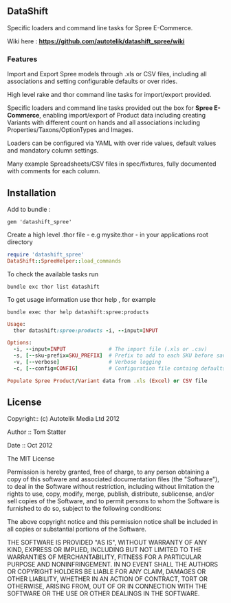 ##  DataShift 

Specific loaders and command line tasks for Spree E-Commerce.

Wiki here : **https://github.com/autotelik/datashift_spree/wiki**

### Features

Import and Export Spree models through .xls or CSV  files, including
all associations and setting configurable defaults or over rides.

High level rake and thor command line tasks for import/export provided.

Specific loaders and command line tasks provided out the box for **Spree E-Commerce**, 
enabling import/export of Product data including creating Variants with different
 count on hands and all associations including Properties/Taxons/OptionTypes and Images.

Loaders can be configured via YAML with over ride values, default values and mandatory column settings.

Many example Spreadsheets/CSV files in spec/fixtures, fully documented with comments for each column.

## Installation


Add to bundle :

    gem 'datashift_spree'

Create a high level .thor file - e.g mysite.thor - in your applications root directory 


```ruby
require 'datashift_spree'
DataShift::SpreeHelper::load_commands
```

To check the available tasks run

    bundle exc thor list datashift

To get usage information use thor help <command>, for example

    bundle exec thor help datashift:spree:products

```ruby
Usage:
  thor datashift:spree:products -i, --input=INPUT

Options:
  -i, --input=INPUT              # The import file (.xls or .csv)
  -s, [--sku-prefix=SKU_PREFIX]  # Prefix to add to each SKU before saving Product
  -v, [--verbose]                # Verbose logging
  -c, [--config=CONFIG]          # Configuration file containg defaults or over rides in YAML

Populate Spree Product/Variant data from .xls (Excel) or CSV file
```


## License

Copyright:: (c) Autotelik Media Ltd 2012

Author ::   Tom Statter

Date ::     Oct 2012

The MIT License

Permission is hereby granted, free of charge, to any person obtaining a copy
of this software and associated documentation files (the "Software"), to deal
in the Software without restriction, including without limitation the rights
to use, copy, modify, merge, publish, distribute, sublicense, and/or sell
copies of the Software, and to permit persons to whom the Software is
furnished to do so, subject to the following conditions:

The above copyright notice and this permission notice shall be included in
all copies or substantial portions of the Software.

THE SOFTWARE IS PROVIDED "AS IS", WITHOUT WARRANTY OF ANY KIND, EXPRESS OR
IMPLIED, INCLUDING BUT NOT LIMITED TO THE WARRANTIES OF MERCHANTABILITY,
FITNESS FOR A PARTICULAR PURPOSE AND NONINFRINGEMENT. IN NO EVENT SHALL THE
AUTHORS OR COPYRIGHT HOLDERS BE LIABLE FOR ANY CLAIM, DAMAGES OR OTHER
LIABILITY, WHETHER IN AN ACTION OF CONTRACT, TORT OR OTHERWISE, ARISING FROM,
OUT OF OR IN CONNECTION WITH THE SOFTWARE OR THE USE OR OTHER DEALINGS IN
THE SOFTWARE.